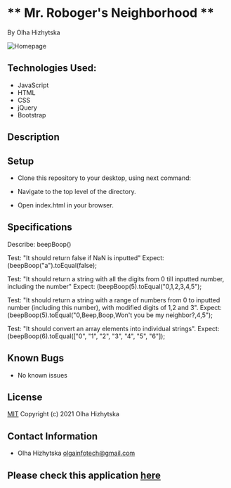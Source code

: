 # ** Mr. Roboger's Neighborhood **
By Olha Hizhytska



![Homepage](images/)

## Technologies Used:

* JavaScript
* HTML
* CSS
* jQuery
* Bootstrap


## Description


 

## Setup

- Clone this repository to your desktop, using next command:

- Navigate to the top level of the directory.

- Open index.html in your browser.

## Specifications

Describe: beepBoop()

Test: "It should return false if NaN is inputted"
Expect: (beepBoop("a").toEqual(false);

Test: "It should return a string with all the digits from 0 till inputted number, including the number"
Expect: (beepBoop(5).toEqual("0,1,2,3,4,5");

Test: "It should return a string with a range of numbers from 0 to inputted number (including this number), with modified digits of 1,2 and 3".
Expect: (beepBoop(5).toEqual("0,Beep,Boop,Won't you be my neighbor?,4,5");

Test: "It should convert an array elements into individual strings".
Expect: (beepBoop(6).toEqual(["0", "1", "2", "3", "4", "5", "6"]);




## Known Bugs

- No known issues

## License

[MIT](https://en.wikipedia.org/wiki/MIT_License)
Copyright (c) 2021 Olha Hizhytska

## Contact Information

- Olha Hizhytska olgainfotech@gmail.com

## Please check this application [here]()